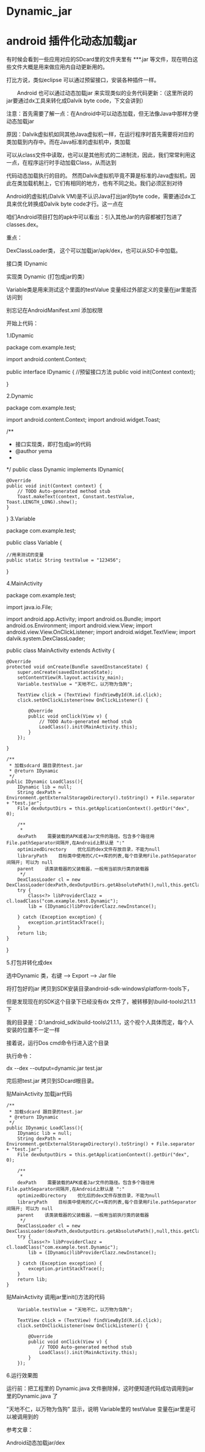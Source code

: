 # Dynamic_jar
# android 插件化动态加载jar
有时候会看到一些应用对应的SDcard里的文件夹里有 ***.jar 等文件，现在明白这些文件大概是用来做应用内自动更新用的。

打比方说，类似eclipse 可以通过预留接口，安装各种插件一样。

　　Android 也可以通过动态加载jar 来实现类似的业务代码更新：（这里所说的jar要通过dx工具来转化成Dalvik byte code，下文会讲到）

注意：首先需要了解一点：在Android中可以动态加载，但无法像Java中那样方便动态加载jar

原因：Dalvik虚拟机如同其他Java虚拟机一样，在运行程序时首先需要将对应的类加载到内存中。而在Java标准的虚拟机中，类加载

可以从class文件中读取，也可以是其他形式的二进制流，因此，我们常常利用这一点，在程序运行时手动加载Class，从而达到

代码动态加载执行的目的。
       然而Dalvik虚拟机毕竟不算是标准的Java虚拟机，因此在类加载机制上，它们有相同的地方，也有不同之处。我们必须区别对待

Android的虚拟机(Dalvik VM)是不认识Java打出jar的byte code，需要通过dx工具来优化转换成Dalvik byte code才行。这一点在

咱们Android项目打包的apk中可以看出：引入其他Jar的内容都被打包进了classes.dex。

 

 

重点：

DexClassLoader类， 这个可以加载jar/apk/dex，也可以从SD卡中加载。

接口类 IDynamic

实现类 Dynamic (打包成jar的类）

Variable类是用来测试这个里面的testValue 变量经过外部定义的变量在jar里能否访问到

别忘记在AndroidManifest.xml 添加权限 

<uses-permission android:name="android.permission.WRITE_EXTERNAL_STORAGE" />

开始上代码：

1.IDynamic

package com.example.test;

import android.content.Context;


public interface IDynamic {
    //预留接口方法
    public void init(Context context);
    
}
 

2.Dynamic 

package com.example.test;

import android.content.Context;
import android.widget.Toast;

/**
 * 接口实现类，即打包成jar的代码
 * @author yema
 *
 */
public class Dynamic implements IDynamic{

    @Override
    public void init(Context context) {
        // TODO Auto-generated method stub
        Toast.makeText(context, Constant.testValue, Toast.LENGTH_LONG).show();
    }

}
3.Variable

package com.example.test;

public class Variable {
    
    
    //用来测试的变量
    public static String testValue = "123456";

}

4.MainActivity

package com.example.test;

import java.io.File;

import android.app.Activity;
import android.os.Bundle;
import android.os.Environment;
import android.view.View;
import android.view.View.OnClickListener;
import android.widget.TextView;
import dalvik.system.DexClassLoader;

public class MainActivity extends Activity {


    @Override
    protected void onCreate(Bundle savedInstanceState) {
        super.onCreate(savedInstanceState);
        setContentView(R.layout.activity_main);
        Variable.testValue = "天地不仁，以万物为刍狗";
        
        TextView click = (TextView) findViewById(R.id.click);
        click.setOnClickListener(new OnClickListener() {
            
            @Override
            public void onClick(View v) {
                // TODO Auto-generated method stub
                LoadClass().init(MainActivity.this);
            }
        });
        
    }

    /**
     * 加载sdcard 跟目录的test.jar 
     * @return IDynamic
     */
    public IDynamic LoadClass(){
        IDynamic lib = null;
        String dexPath = Environment.getExternalStorageDirectory().toString() + File.separator + "test.jar";
        File dexOutputDirs = this.getApplicationContext().getDir("dex", 0); 
        
        /**
         * 
        dexPath    需要装载的APK或者Jar文件的路径。包含多个路径用File.pathSeparator间隔开,在Android上默认是 ":" 
        optimizedDirectory    优化后的dex文件存放目录，不能为null
        libraryPath    目标类中使用的C/C++库的列表,每个目录用File.pathSeparator间隔开; 可以为 null
        parent    该类装载器的父装载器，一般用当前执行类的装载器
         */
        DexClassLoader cl = new DexClassLoader(dexPath,dexOutputDirs.getAbsolutePath(),null,this.getClassLoader());
        try {
            Class<?> libProviderClazz = cl.loadClass("com.example.test.Dynamic");
            lib = (IDynamic)libProviderClazz.newInstance();
        
        } catch (Exception exception) {
            exception.printStackTrace();
        }
        return lib;
    }
}


5.打包并转化成dex

选中Dynamic 类，右键 --> Export --> Jar file  



将打包好的jar 拷贝到SDK安装目录android-sdk-windows\platform-tools下，

但是发现现在的SDK这个目录下已经没有dx 文件了，被转移到\build-tools\21.1.1 下

我的目录是：D:\android_sdk\build-tools\21.1.1，这个视个人具体而定，每个人安装的位置不一定一样

接着说，运行Dos cmd命令行进入这个目录

执行命令：

dx --dex --output=dynamic.jar test.jar


完后把test.jar 拷贝到SDcard根目录。

贴MainActivity 加载jar代码

    /**
     * 加载sdcard 跟目录的test.jar 
     * @return IDynamic
     */
    public IDynamic LoadClass(){
        IDynamic lib = null;
        String dexPath = Environment.getExternalStorageDirectory().toString() + File.separator + "test.jar";
        File dexOutputDirs = this.getApplicationContext().getDir("dex", 0); 
        
        /**
         * 
        dexPath    需要装载的APK或者Jar文件的路径。包含多个路径用File.pathSeparator间隔开,在Android上默认是 ":" 
        optimizedDirectory    优化后的dex文件存放目录，不能为null
        libraryPath    目标类中使用的C/C++库的列表,每个目录用File.pathSeparator间隔开; 可以为 null
        parent    该类装载器的父装载器，一般用当前执行类的装载器
         */
        DexClassLoader cl = new DexClassLoader(dexPath,dexOutputDirs.getAbsolutePath(),null,this.getClassLoader());
        try {
            Class<?> libProviderClazz = cl.loadClass("com.example.test.Dynamic");
            lib = (IDynamic)libProviderClazz.newInstance();
        
        } catch (Exception exception) {
            exception.printStackTrace();
        }
        return lib;
    }
 

贴MainActivity 调用jar里init()方法的代码

        Variable.testValue = "天地不仁，以万物为刍狗";
        
        TextView click = (TextView) findViewById(R.id.click);
        click.setOnClickListener(new OnClickListener() {
            
            @Override
            public void onClick(View v) {
                // TODO Auto-generated method stub
                LoadClass().init(MainActivity.this);
            }
        });
6.运行效果图

运行前：把工程里的 Dynamic.java 文件删除掉，这时便知道代码成功调用到jar里的Dynamic.java 了

"天地不仁，以万物为刍狗" 显示，说明 Variable里的 testValue 变量在jar里是可以被调用到的



 

参考文章：

Android动态加载jar/dex
